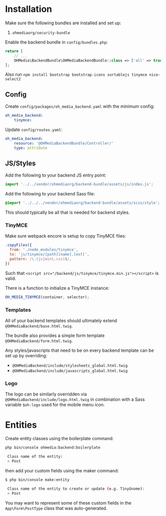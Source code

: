 # Installation

Make sure the following bundles are installed and set up:

1. `ohmediaorg/security-bundle`

Enable the backend bundle in `config/bundles.php`:

```php
return [
    // ...
    OHMedia\BackendBundle\OHMediaBackendBundle::class => ['all' => true],
];
```

Also run `npm install bootstrap bootstrap-icons sortablejs tinymce nice-select2`

## Config

Create `config/packages/oh_media_backend.yaml` with the minimum config:

```yaml
oh_media_backend:
    tinymce:
```

Update `config/routes.yaml`:

```yaml
oh_media_backend:
    resource: '@OHMediaBackendBundle/Controller/'
    type: attribute
```

## JS/Styles

Add the following to your backend JS entry point:

```js
import '../../vendor/ohmediaorg/backend-bundle/assets/js/index.js';
```

Add the following to your backend Sass file:

```scss
@import '../../../vendor/ohmediaorg/backend-bundle/assets/scss/style';
```

This should typically be all that is needed for backend styles.

### TinyMCE

Make sure webpack encore is setup to copy TinyMCE files:

```js
.copyFiles({
  from: './node_modules/tinymce',
  to: 'js/tinymce/[path][name].[ext]',
  pattern: /\.(js|min\.css)$/,
})
```

Such that `<script src="/backend/js/tinymce/tinymce.min.js"></script>` is valid.

There is a function to initialize a TinyMCE instance:

```js
OH_MEDIA_TINYMCE(container, selector);
```

### Templates

All of your backend templates should ultimately extend `@OHMediaBackend/base.html.twig`.

The bundle also provides a simple form template `@OHMediaBackend/form.html.twig`.

Any styles/javascripts that need to be on every backend template can be set up
by overriding:
- `@OHMediaBackend/include/stylesheets_global.html.twig`
- `@OHMediaBackend/include/javascripts_global.html.twig`

### Logo

The logo can be similarly overridden via `@OHMediaBackend/include/logo.html.twig`
in combination with a Sass variable `$oh-logo` used for the mobile menu icon.

# Entities

Create entity classes using the boilerplate command:

```bash
php bin/console ohmedia:backend:boilerplate

 Class name of the entity:
 > Post
```

then add your custom fields using the maker command:

```bash
$ php bin/console make:entity

 Class name of the entity to create or update (e.g. TinyGnome):
 > Post
```

You may want to represent some of these custom fields in the
`App\Form\PostType` class that was auto-generated.
